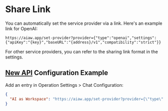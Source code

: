 # Share Link

You can automatically set the service provider via a link. Here's an example link for OpenAI:

```
https://aiaw.app/set-provider?provider={"type":"openai","settings":{"apiKey":"{key}","baseURL":"{address}/v1","compatibility":"strict"}}
```

For other service providers, you can refer to the sharing link format in the settings.

## [New API](https://github.com/Calcium-Ion/new-api) Configuration Example

Add an entry in Operation Settings > Chat Configuration:

```json
{
  "AI as Workspace": "https://aiaw.app/set-provider?provider={\"type\":\"openai\",\"settings\":{\"apiKey\":\"{key}\",\"baseURL\":\"{address}/v1\",\"compatibility\":\"strict\"}}"
}
```
